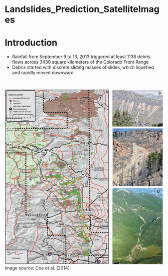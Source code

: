 # Landslides_Prediction_SatelliteImages

# Introduction
- Rainfall from September 9 to 13, 2013 triggered at least 1138 debris flows across 3430 square kilometers of the Colorado Front Range
- Debris started with discrete sliding masses of slides, which liquefied and rapidly moved downward
<br>

![image](IMG/1.png)
Image source: Coe et al. (2014)
<br><br>
